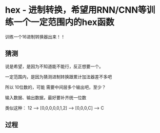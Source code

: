# hex - 进制转换，希望用RNN/CNN等训练一个一定范围内的hex函数
 
训练一个16进制转换器出来！！
 
##  猜测
说是希望，是因为不知道能不能行，反正想要一个。

一定范围内，是因为猜测进制转换跟累计加法器差不多吧

所以 10位数的，可能 需要中间层多个输出吧，至少？

输入数据、输出数据，最好要补齐统一位数

类似这种：
12 --> [0,0,0,0,0,1,2]  --> [0,0,0,C] --> C

## 过程